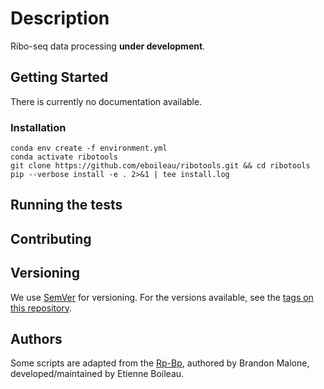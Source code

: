 # Description

Ribo-seq data processing **under development**.

## Getting Started

There is currently no documentation available.

### Installation

```
conda env create -f environment.yml
conda activate ribotools
git clone https://github.com/eboileau/ribotools.git && cd ribotools
pip --verbose install -e . 2>&1 | tee install.log
```

## Running the tests

## Contributing

## Versioning

We use [SemVer](http://semver.org/) for versioning. For the versions available, see the [tags on this repository](https://github.com/your/project/tags).

## Authors

Some scripts are adapted from the [Rp-Bp](https://github.com/dieterich-lab/rp-bp), authored by Brandon Malone, developed/maintained by Etienne Boileau.
